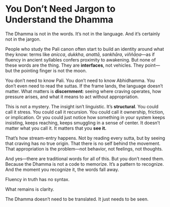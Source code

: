 # You Don’t Need Jargon to Understand the Dhamma

The Dhamma is not in the words. It’s not in the language. And it’s certainly not in the jargon.

People who study the Pali canon often start to build an identity around what they know: terms like *anicca*, *dukkha*, *anattā*, *sankhāra*, *viññāṇa*—as if fluency in ancient syllables confers proximity to awakening. But none of these words are the thing. They are **interfaces**, not vehicles. They point—but the pointing finger is not the moon.

You don’t need to know Pali. You don’t need to know Abhidhamma. You don’t even need to read the suttas. If the frame lands, the language doesn’t matter. What matters is **discernment**: seeing where craving operates, how pressure arises, and what it means to act without appropriation.

This is not a mystery. The insight isn’t linguistic. It’s **structural**. You could call it stress. You could call it recursion. You could call it ownership, friction, or implication. Or you could just notice how something in your system keeps insisting, keeps reaching, keeps smuggling in a sense of center. It doesn’t matter what you call it. It matters that you **see it.**

That’s how stream-entry happens. Not by reading every sutta, but by seeing that craving has no true origin. That there is no self behind the movement. That appropriation is the problem—not behavior, not feelings, not thoughts.

And yes—there are traditional words for all of this. But you don’t need them. Because the Dhamma is not a code to memorize. It’s a pattern to recognize. And the moment you recognize it, the words fall away.

Fluency in truth has no syntax.

What remains is clarity.

The Dhamma doesn’t need to be translated. It just needs to be seen.

